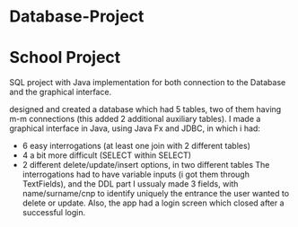 # Database-Project
# School Project
SQL project with Java implementation for both connection to the Database and the graphical interface.

designed and created a database which had 5 tables, two of them having m-m connections (this added 2 additional auxiliary tables). I made a graphical interface in Java, using Java Fx and JDBC, in which i had:
- 6 easy interrogations (at least one join with 2 different tables)
- 4 a bit more difficult (SELECT within SELECT)
- 2 different delete/update/insert options, in two different tables
The interrogations had to have variable inputs (i got them through TextFields), and the DDL part I ussualy made 3 fields, with name/surname/cnp to identify uniquely the entrance the user wanted to delete or update.
Also, the app had a login screen which closed after a successful login.
